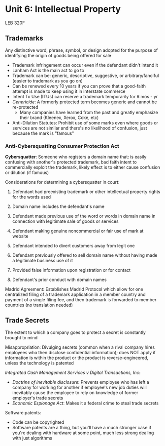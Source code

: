 # Unit 6: Intellectual Property

LEB 320F

## Trademarks

Any distinctive word, phrase, symbol, or design adopted for the purpose of identifying the origin of goods being offered for sale

- Trademark infringement can occur even if the defendant didn't intend it
- Lanham Act is the main act to go to
- Trademark can be: generic, descriptive, suggestive, or arbitrary/fanciful (easier to trademark as you go on)
- Can be renewed every 10 years if you can prove that a good-faith attempt is made to keep using it in interstate commerce
- Intent To Use (ITUs) can reserve a trademark temporarily for 6 mos - yr
- *Genericide*: A formerly protected term becomes generic and cannot be re-protected
  - Many companies have learned from the past and greatly emphasize their brand (Kleenex, Xerox, Coke, etc)
- Anti-Dilution Statutes: Prohibit use of some marks even where goods or services are not similar and there's no likelihood of confusion, just because the mark is "famous"

### Anti-Cybersquatting Consumer Protection Act

**Cybersquatter**: Someone who registers a domain name that: is easily confusing with another's protected trademark, bad faith intent to commercially exploit the trademark, likely effect is to either cause confusion or dilution (if famous)

Considerations for determining a cybersquatter in court:

1. Defendant had preexisting trademark or other intellectual property rights for the words used
2. Domain name includes the defendant's name
3. Defendant made previous use of the word or words in domain name in connection with legitimate sale of goods or services
4. Defendant making genuine noncommercial or fair use of mark at website

5. Defendant intended to divert customers away from legit one
6. Defendant previously offered to sell domain name without having made a legitimate business use of it
7. Provided false information upon registration or for contact
8. Defendant's prior conduct with domain names

Madrid Agreement: Establishes Madrid Protocol which allow for one centralized filing of a trademark application in a member country and payment of a single filing fee, and then trademark is forwarded to member countries (no translation needed)

## Trade Secrets

The extent to which a company goes to protect a secret is constantly brought to mind

Misappropriation: Divulging secrets (common when a rival company hires employees who then disclose confidential information); does NOT apply if information is within the product or the product is reverse-engineered, unless the technology is patented

*Integrated Cash Management Services v Digital Transactions, Inc*: 

- *Doctrine of inevitable disclosure*: Prevents employee who has left a company for working for another if employee's new job duties will inevitably cause the employee to rely on knowledge of former employer's trade secrets
- *Economic Espionage Act*: Makes it a federal crime to steal trade secrets

Software patents:

- Code can be copyrighted
- Software patents are a thing, but you'll have a much stronger case if you're dealing with hardware at some point, much less strong dealing with just algorithms
